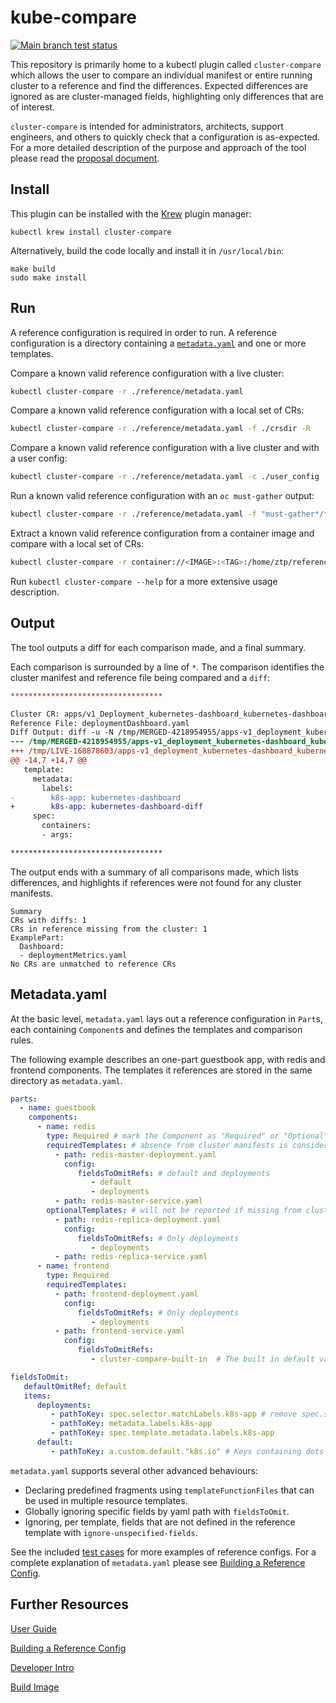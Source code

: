 # kube-compare

[![Main branch test status](https://prow.ci.openshift.org/badge.svg?jobs=branch-ci-openshift-kube-compare-main-system-test)](https://prow.ci.openshift.org/job-history/gs/test-platform-results/logs/branch-ci-openshift-kube-compare-main-system-test)

This repository is primarily home to a kubectl plugin called `cluster-compare`
which allows the user to compare an individual manifest or entire running
cluster to a reference and find the differences. Expected differences are
ignored as are cluster-managed fields, highlighting only differences that are
of interest.

`cluster-compare` is intended for administrators, architects, support
engineers, and others to quickly check that a configuration is as-expected. For
a more detailed description of the purpose and approach of the tool please read
the [proposal document](docs/proposal.md).

## Install

This plugin can be installed with the [Krew](https://krew.sigs.k8s.io/) plugin manager:

```shell
kubectl krew install cluster-compare
```

Alternatively, build the code locally and install it in `/usr/local/bin`:

```shell
make build
sudo make install
```

## Run

A reference configuration is required in order to run. A reference configuration is a directory containing a [`metadata.yaml`](#metadatayaml) and one or more templates.

Compare a known valid reference configuration with a live cluster:

```bash
kubectl cluster-compare -r ./reference/metadata.yaml
```

Compare a known valid reference configuration with a local set of CRs:

```bash
kubectl cluster-compare -r ./reference/metadata.yaml -f ./crsdir -R
```

Compare a known valid reference configuration with a live cluster and with a user config:

```bash
kubectl cluster-compare -r ./reference/metadata.yaml -c ./user_config
```

Run a known valid reference configuration with an `oc must-gather` output:

```bash
kubectl cluster-compare -r ./reference/metadata.yaml -f "must-gather*/*/cluster-scoped-resources","must-gather*/*/namespaces" -R
```

Extract a known valid reference configuration from a container image and compare with a local set of CRs:

```bash
kubectl cluster-compare -r container://<IMAGE>:<TAG>:/home/ztp/reference/metadata.yaml -f ./crsdir -R
```

Run `kubectl cluster-compare --help` for a more extensive usage description.

## Output

The tool outputs a diff for each comparison made, and a final summary.

Each comparison is surrounded by a line of `*`. The comparison identifies the cluster manifest and reference file being compared and a `diff`:

```diff
**********************************

Cluster CR: apps/v1_Deployment_kubernetes-dashboard_kubernetes-dashboard
Reference File: deploymentDashboard.yaml
Diff Output: diff -u -N /tmp/MERGED-4218954955/apps-v1_deployment_kubernetes-dashboard_kubernetes-dashboard /tmp/LIVE-168878603/apps-v1_deployment_kubernetes-dashboard_kubernetes-dashboard
--- /tmp/MERGED-4218954955/apps-v1_deployment_kubernetes-dashboard_kubernetes-dashboard 2024-07-02 09:18:04.314476186 -0400
+++ /tmp/LIVE-168878603/apps-v1_deployment_kubernetes-dashboard_kubernetes-dashboard    2024-07-02 09:18:04.314476186 -0400
@@ -14,7 +14,7 @@
   template:
     metadata:
       labels:
-        k8s-app: kubernetes-dashboard
+        k8s-app: kubernetes-dashboard-diff
     spec:
       containers:
       - args:

**********************************
```

The output ends with a summary of all comparisons made, which lists differences, and highlights if references were not found for any cluster manifests.

```shell
Summary
CRs with diffs: 1
CRs in reference missing from the cluster: 1
ExamplePart:
  Dashboard:
  - deploymentMetrics.yaml
No CRs are unmatched to reference CRs
```

## Metadata.yaml

At the basic level, `metadata.yaml` lays out a reference configuration in `Part`s, each containing `Component`s and defines the templates and comparison rules.

The following example describes an one-part guestbook app, with redis and frontend components. The templates it references are stored in the same directory as `metadata.yaml`.

```yaml
parts:
  - name: guestbook
    components:
      - name: redis
        type: Required # mark the Component as "Required" or "Optional"
        requiredTemplates: # absence from cluster manifests is considered a diff
          - path: redis-master-deployment.yaml
            config:
               fieldsToOmitRefs: # default and deployments
                  - default
                  - deployments
          - path: redis-master-service.yaml
        optionalTemplates: # will not be reported if missing from cluster manifests
          - path: redis-replica-deployment.yaml
            config:
               fieldsToOmitRefs: # Only deployments
                  - deployments
          - path: redis-replica-service.yaml
      - name: frontend
        type: Required
        requiredTemplates:
          - path: frontend-deployment.yaml
            config:
               fieldsToOmitRefs: # Only deployments
                  - deployments
          - path: frontend-service.yaml
            config:
               fieldsToOmitRefs:
                  - cluster-compare-built-in  # The built in default values, used if no defaultOmitRef is provided

fieldsToOmit:
   defaultOmitRef: default
   items:
      deployments:
         - pathToKey: spec.selector.matchLabels.k8s-app # remove spec.selector.matchLabels.k8s-app before diff
         - pathToKey: metadata.labels.k8s-app
         - pathToKey: spec.template.metadata.labels.k8s-app
      default:
         - pathToKey: a.custom.default."k8s.io" # Keys containing dots should be quoted
```

`metadata.yaml` supports several other advanced behaviours:

* Declaring predefined fragments using `templateFunctionFiles` that can be used in multiple resource templates.
* Globally ignoring specific fields by yaml path with `fieldsToOmit`.
* Ignoring, per template, fields that are not defined in the reference template with `ignore-unspecified-fields`.

See the included [test cases](pkg/compare/testdata/) for more examples of reference configs. For a complete explanation of `metadata.yaml` please see [Building a Reference Config](docs/reference-config-guide-v2.md).

## Further Resources

[User Guide](docs/user-guide.md)

[Building a Reference Config](docs/reference-config-guide-v2.md)

[Developer Intro](docs/dev.md)

[Build Image](docs/image-build.md)
